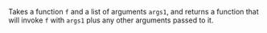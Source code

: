 Takes a function `f` and a list of arguments `args1`, and returns a function that will invoke `f` with `args1` plus any other arguments passed to it.